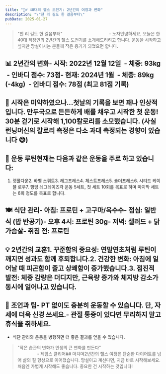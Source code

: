 ```yaml
---
title: "🏋️‍♂️ 40대의 헬스 도전기: 2년간의 여정과 변화"
description: "\"천 리 길도 한 걸음부터\"                                      - 노자  안녕하세요, 오늘은 한 40대 직장인의 2년간의 헬스 도전기를 소개해드리려고 합니다. 운동을 시작하고 싶지만 망설이시는 분들께 작은 용기가 되었으면 합니다.   📊 2년간의 변화..."
pubDate: 2025-01-27
---
```


> "천 리 길도 한 걸음부터"                                       - 노자안녕하세요, 오늘은 한 40대 직장인의 2년간의 헬스 도전기를 소개해드리려고 합니다. 운동을 시작하고 싶지만 망설이시는 분들께 작은 용기가 되었으면 합니다.

## 📊 2년간의 변화- 시작: 2022년 12월 12일  - 체중: 93kg  - 인바디 점수: 73점- 현재: 2024년 1월  - 체중: 89kg (-4kg)  - 인바디 점수: 78점 (최고 81점 기록)

## 🌱 시작은 미약하였으나...첫날의 기록을 보면 꽤나 인상적입니다. 만두국으로 든든하게 배를 채우고 시작한 첫 운동! 30분 걷기로 시작해 1,100칼로리를 소모했습니다. (사실 런닝머신의 칼로리 측정은 다소 과대 측정되는 경향이 있습니다 😅)

## 💪 운동 루틴현재는 다음과 같은 운동을 주로 하고 있습니다:

1. 렛풀다운2. 바벨 스쿼트3. 레그프레스4. 체스트프레스5. 숄더프레스6. 시티드 케이블 로우7. 행잉 레그레이즈각 운동 5세트, 첫 세트 10회를 목표로 하며 마지막 세트는 6회 정도를 목표로 합니다.

##  🍽️ 식단 관리- 아침: 프로틴 + 고구마/옥수수- 점심: 일반식 (밥 반공기)- 오후 4시: 프로틴 30g- 저녁: 샐러드 + 닭가슴살- 취침 전: 프로틴

## 💡 2년간의 교훈1. **꾸준함의 중요성**: 연말연초처럼 루틴이 깨지면 성과도 함께 후퇴합니다.**2. 건강한 변화**: 아침에 일어날 때 피곤함이 줄고 상쾌함이 증가했습니다.**3. 점진적 발전**: 체중 감량은 더디지만, 근육량 증가와 체지방 감소가 동시에 일어나고 있습니다.

## 🎯 조언과 팁- PT 없이도 충분히 운동할 수 있습니다. 단, 자세에 더욱 신경 쓰세요.- 관절 통증이 있다면 무리하지 말고 휴식을 취하세요.

- 식단 관리와 운동을 병행하면 더 좋은 결과를 얻을 수 있습니다.
> "작은 습관의 변화가 인생의 큰 변화를 만든다"                                                                 - 제임스 클리어## 마치며2년간의 헬스 여정은 단순한 다이어트를 넘어 삶의 질 향상으로 이어졌습니다. 망설이고 계신다면, 지금 바로 시작해보세요. 처음엔 가볍게 시작해도 좋습니다. 중요한 건 시작하는 것입니다!